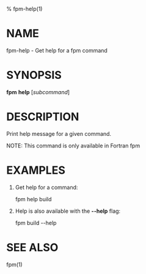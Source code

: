 % fpm-help(1)

# NAME
fpm-help - Get help for a fpm command


# SYNOPSIS
**fpm** **help** [_subcommand_]


# DESCRIPTION
Print help message for a given command.

NOTE: This command is only available in Fortran fpm


# EXAMPLES

1. Get help for a command:

   fpm help build

2. Help is also available with the **--help** flag:

   fpm build --help


# SEE ALSO
fpm(1)
